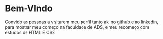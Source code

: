 # Bem-VIndo
Convido as pessoas a visitarem meu perfil tanto aki no github e no linkedin, para mostrar meu começo na faculdade de ADS, e meu recomeço com estudos de HTML E CSS
